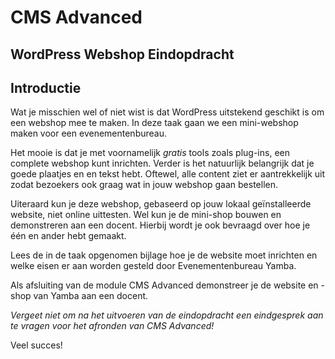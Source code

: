 # CMS Advanced

## WordPress Webshop Eindopdracht

## Introductie

Wat je misschien wel of niet wist is dat WordPress uitstekend geschikt is om een webshop mee te maken. In deze taak gaan we een mini-webshop maken voor een evenementenbureau.

Het mooie is dat je met voornamelijk *gratis* tools zoals plug-ins, een complete webshop kunt inrichten. Verder is het natuurlijk belangrijk dat je goede plaatjes en en tekst hebt. Oftewel, alle content ziet er aantrekkelijk uit zodat bezoekers ook graag wat in jouw webshop gaan bestellen.

Uiteraard kun je deze webshop, gebaseerd op jouw lokaal geïnstalleerde website, niet online uittesten. Wel kun je de mini-shop bouwen en demonstreren aan een docent. Hierbij wordt je ook bevraagd over hoe je één en ander hebt gemaakt.

Lees de in de taak opgenomen bijlage hoe je de website moet inrichten en welke eisen er aan worden gesteld door Evenementenbureau Yamba.

Als afsluiting van de module CMS Advanced demonstreer je de website en -shop van Yamba aan een docent.

*Vergeet niet om na het uitvoeren van de eindopdracht een eindgesprek aan te vragen voor het afronden van CMS Advanced!*

Veel succes!
